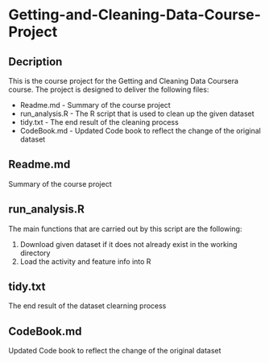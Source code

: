 # Getting-and-Cleaning-Data-Course-Project

## Decription
This is the course project for the Getting and Cleaning Data Coursera course.
The project is designed to deliver the following files:
 *  Readme.md - Summary of the course project
 *  run_analysis.R - The R script that is used to clean up the given dataset
 *  tidy.txt - The end result of the cleaning process 
 *  CodeBook.md - Updated Code book to reflect the change of the original dataset 

## Readme.md
Summary of the course project

## run_analysis.R
The main functions that are carried out by this script are the following:
 1. Download given dataset if it does not already exist in the working directory
 2. Load the activity and feature info into R

## tidy.txt
The end result of the dataset clearning process

## CodeBook.md
Updated Code book to reflect the change of the original dataset 

